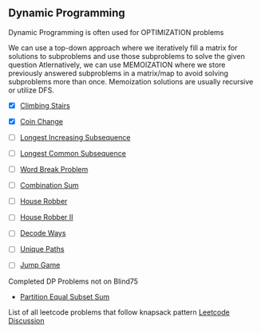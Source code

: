 
## Dynamic Programming

Dynamic Programming is often used for OPTIMIZATION problems

We can use a top-down approach where we iteratively fill a matrix for solutions to subproblems and use those subproblems to solve the given question
Atlernatively, we can use MEMOIZATION where we store previously answered subproblems in a matrix/map to avoid solving subproblems more than once. Memoization solutions are usually recursive or utilize DFS.


- [X] [Climbing Stairs](https://leetcode.com/problems/climbing-stairs/)
- [X] [Coin Change](https://leetcode.com/problems/coin-change/)
- [ ] [Longest Increasing Subsequence](https://leetcode.com/problems/longest-increasing-subsequence/)
- [ ] [Longest Common Subsequence](https://leetcode.com/problems/longest-common-subsequence/)
- [ ] [Word Break Problem](https://leetcode.com/problems/word-break/)
- [ ] [Combination Sum](https://leetcode.com/problems/combination-sum-iv/)
- [ ] [House Robber](https://leetcode.com/problems/house-robber/)
- [ ] [House Robber II](https://leetcode.com/problems/house-robber-ii/)
- [ ] [Decode Ways](https://leetcode.com/problems/decode-ways/)
- [ ] [Unique Paths](https://leetcode.com/problems/unique-paths/)
- [ ] [Jump Game](https://leetcode.com/problems/jump-game/)


Completed DP Problems not on Blind75

- [Partition Equal Subset Sum](https://leetcode.com/problems/partition-equal-subset-sum/)


List of all leetcode problems that follow knapsack pattern
[Leetcode Discussion](https://leetcode.com/discuss/study-guide/1200320/Thief-with-a-knapsack-a-series-of-crimes)


